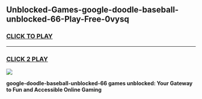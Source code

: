 
## Unblocked-Games-google-doodle-baseball-unblocked-66-Play-Free-0vysq
<h3>
<a href="https://premium76.site?title=google-doodle-baseball-unblocked-66&ref=19M">CLICK TO PLAY</a></h3>
<hr>

<h3>
<a href="https://premium76.site?title=google-doodle-baseball-unblocked-66&ref=19M">CLICK 2 PLAY</a>
  
</h3>

<a href="https://premium76.site?title=google-doodle-baseball-unblocked-66&ref=19M"><img src="https://clearcache.store/games.png"></a>


**google-doodle-baseball-unblocked-66 games unblocked: Your Gateway to Fun and Accessible Online Gaming**
